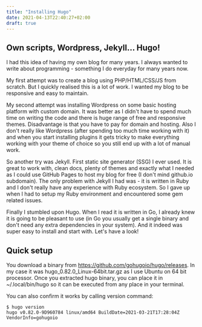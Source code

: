 ```yaml
---
title: "Installing Hugo"
date: 2021-04-13T22:40:27+02:00
draft: true
---
```


## Own scripts, Wordpress, Jekyll... Hugo!

I had this idea of having my own blog for many years. I always wanted to write about programming - something I do everyday for many years now.

My first attempt was to create a blog using PHP/HTML/CSS/JS from scratch. But I quickly realised this is a lot of work. I wanted my blog to be responsive and easy to maintain. 

My second attempt was installing Wordpress on some basic hosting platform with custom domain. It was better as I didn't have to spend much time on writing the code and there is huge range of free and responsive themes. Disadvantage is that you have to pay for domain and hosting. Also I don't really like Wordpress (after spending too much time working with it) and when you start installing plugins it gets tricky to make everything working with your theme of choice so you still end up with a lot of manual work.

So another try was Jekyll. First static site generator (SSG) I ever used. It is great to work with, clean docs, plenty of themes and exactly what I needed as I could use GitHub Pages to host my blog for free (I don't mind github.io subdomain).
The only problem with Jekyll I had was - it is written in Ruby and I don't really have any experience with Ruby ecosystem. So I gave up when I had to setup my Ruby environment and encountered some gem related issues.

Finally I stumbled upon Hugo. When I read it is written in Go, I already knew it is going to be pleasant to use (in Go you usually get a single binary and don't need any extra dependencies in your system). And it indeed was super easy to install and start with. Let's have a look!

## Quick setup

You download a binary from https://github.com/gohugoio/hugo/releases. In my case it was hugo_0.82.0_Linux-64bit.tar.gz as I use Ubuntu on 64 bit processor. Once you extracted hugo binary, you can place it in ~/.local/bin/hugo so it can be executed from any place in your terminal.

You can also confirm it works by calling version command:

	$ hugo version  
	hugo v0.82.0-9D960784 linux/amd64 BuildDate=2021-03-21T17:28:04Z VendorInfo=gohugoio

